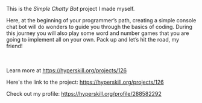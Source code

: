 This is the *Simple Chatty Bot* project I made myself.


<p>Here, at the beginning of your programmer’s path, creating a simple console chat bot will do wonders to guide you through the basics of coding. During this journey you will also play some word and number games that you are going to implement all on your own. Pack up and let’s hit the road, my friend!</p><br/><br/>Learn more at <a href="https://hyperskill.org/projects/126?utm_source=ide&utm_medium=ide&utm_campaign=ide&utm_content=project-card">https://hyperskill.org/projects/126</a>

Here's the link to the project: https://hyperskill.org/projects/126

Check out my profile: https://hyperskill.org/profile/288582292